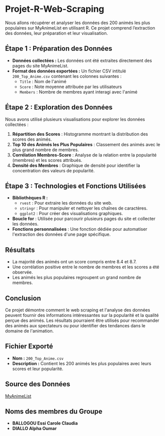 # Projet-R-Web-Scraping

Nous allons récupérer et analyser les données des 200 animés les plus populaires sur MyAnimeList en utilisant R. Ce projet comprend l’extraction des données, leur préparation et leur visualisation.

## Étape 1 : Préparation des Données  
- **Données collectées :** Les données ont été extraites directement des pages du site MyAnimeList.  
- **Format des données exportées :** Un fichier CSV intitulé `200_Top_Anime.csv` contenant les colonnes suivantes :  
  - `Title` : Nom de l'animé  
  - `Score` : Note moyenne attribuée par les utilisateurs  
  - `Members` : Nombre de membres ayant interagi avec l'animé  

## Étape 2 : Exploration des Données  
Nous avons utilisé plusieurs visualisations pour explorer les données collectées :  
1. **Répartition des Scores** : Histogramme montrant la distribution des scores des animés.  
2. **Top 10 des Animés les Plus Populaires** : Classement des animés avec le plus grand nombre de membres.  
3. **Corrélation Membres-Score** : Analyse de la relation entre la popularité (membres) et les scores attribués.  
4. **Densité des Membres** : Graphique de densité pour identifier la concentration des valeurs de popularité.  

## Étape 3 : Technologies et Fonctions Utilisées  
- **Bibliothèques R :**  
  - `rvest` : Pour extraire les données du site web.  
  - `stringr` : Pour manipuler et nettoyer les chaînes de caractères.  
  - `ggplot2` : Pour créer des visualisations graphiques.  
- **Boucle for** : Utilisée pour parcourir plusieurs pages du site et collecter les données.  
- **Fonctions personnalisées** : Une fonction dédiée pour automatiser l'extraction des données d'une page spécifique.  

## Résultats  
- La majorité des animés ont un score compris entre 8.4 et 8.7.  
- Une corrélation positive entre le nombre de membres et les scores a été observée.  
- Les animés les plus populaires regroupent un grand nombre de membres.  

## Conclusion  
Ce projet démontre comment le web scraping et l'analyse des données peuvent fournir des informations intéressantes sur la popularité et la qualité perçue des animés. Les résultats pourraient être utilisés pour recommander des animés aux spectateurs ou pour identifier des tendances dans le domaine de l'animation.  

## Fichier Exporté  
- **Nom :** `200_Top_Anime.csv`  
- **Description :** Contient les 200 animés les plus populaires avec leurs scores et leur popularité.  

## Source des Données 
[MyAnimeList](https://myanimelist.net/topanime.php?type=all&topkeyword=)

## Noms des membres du Groupe
 - **BALLOGOU Essi Carole Claudia**
 - **DIALLO Alpha Oumar**

